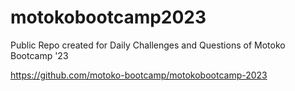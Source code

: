 # motokobootcamp2023

 Public Repo created for Daily Challenges and Questions of Motoko Bootcamp '23

https://github.com/motoko-bootcamp/motokobootcamp-2023